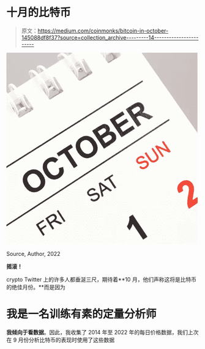 # 十月的比特币

> 原文：<https://medium.com/coinmonks/bitcoin-in-october-145088df8f37?source=collection_archive---------14----------------------->

![](img/9704ac651e21b05098ffad9bbafe0e9d.png)

Source, Author, 2022

**摇滚！**

crypto Twitter 上的许多人都垂涎三尺，期待着**10 月，他们声称这将是比特币的绝佳月份。**而是因为

# 我是一名训练有素的定量分析师

**我倾向于看数据**。因此，我收集了 2014 年至 2022 年的每日价格数据，我们上次在 9 月份分析比特币的表现时使用了这些数据